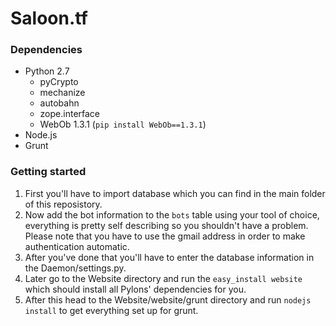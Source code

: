 Saloon.tf
=========
### Dependencies
* Python 2.7
  * pyCrypto
  * mechanize
  * autobahn
  * zope.interface
  * WebOb 1.3.1 (```pip install WebOb==1.3.1```)
* Node.js
* Grunt

### Getting started
1. First you'll have to import database which you can find in the main folder of this reposistory.
2. Now add the bot information to the ```bots``` table using your tool of choice, everything is pretty self describing so you shouldn't have a problem. Please note that you have to use the gmail address in order to make authentication automatic.
3. After you've done that you'll have to enter the database information in the Daemon/settings.py.
4. Later go to the Website directory and run the ```easy_install website``` which should install all Pylons' dependencies for you.
5. After this head to the Website/website/grunt directory and run ```nodejs install``` to get everything set up for grunt.
